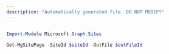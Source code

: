 ```yaml
---
description: "Automatically generated file. DO NOT MODIFY"
---
```


```powershell

Import-Module Microsoft.Graph.Sites

Get-MgSitePage -SiteId $siteId -OutFile $outFileId

```